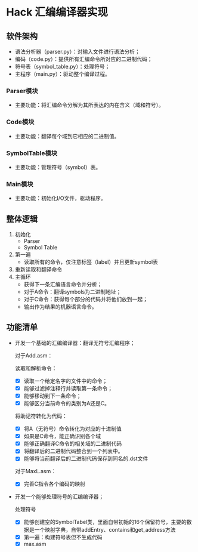 # Hack 汇编编译器实现

## 软件架构

- 语法分析器（parser.py）：对输入文件进行语法分析；
- 编码（code.py）：提供所有汇编命令所对应的二进制代码；
- 符号表（symbol_table.py）：处理符号；
- 主程序（main.py）：驱动整个编译过程。

### Parser模块

- 主要功能：将汇编命令分解为其所表达的内在含义（域和符号）。

### Code模块

- 主要功能：翻译每个域到它相应的二进制值。

### SymbolTable模块

- 主要功能：管理符号（symbol）表。

### Main模块

- 主要功能：初始化I/O文件，驱动程序。

## 整体逻辑

1. 初始化
   - Parser
   - Symbol Table
2. 第一遍
   - 读取所有的命令，仅注意标签（label）并且更新symbol表
3. 重新读取和翻译命令
4. 主循环
   - 获得下一条汇编语言命令并分析；
   - 对于A命令：翻译symbols为二进制地址；
   - 对于C命令：获得每个部分的代码并将他们放到一起；
   - 输出作为结果的机器语言命令。

## 功能清单

- 开发一个基础的汇编编译器：翻译无符号汇编程序；

  对于Add.asm：

  读取和解析命令：

  - [x] 读取一个给定名字的文件中的命令；
  - [x] 能够过滤掉注释行并读取第一条命令；
  - [x] 能够移动到下一条命令；
  - [x] 能够区分当前命令的类别为A还是C。

  将助记符转化为代码：

  - [x] 将A（无符号）命令转化为对应的十进制值
  - [x] 如果是C命令，能正确识别各个域
  - [x] 能够正确翻译C命令的相关域的二进制代码
  - [x] 将翻译后的二进制代码整合到一个列表中。
  - [x] 能够将当前翻译后的二进制代码保存到同名的.dst文件

  对于MaxL.asm：

  - [x] 完善C指令各个编码的映射

- 开发一个能够处理符号的汇编编译器；

  处理符号
  
  - [x] 能够创建空的SymbolTabel类，里面自带初始的16个保留符号，主要的数据是一个映射字典，自带addEntry、contains和get_address方法
  - [x] 第一遍：构建符号表但不生成代码
  - [x] max.asm
